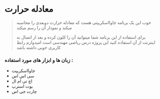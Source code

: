 # معادله حرارت
> خوب این یک برنامه جاوااسکریپتی هست که معادله حرارت دوبعدی را محاسبه میکند و نمودار آن را رسم میکند
>
> برای استفاده از این برنامه شما میتوانید آن را کلون کرده و بعد از اتصال به اینترنت از آن استفاده کنید
> این پروژه درس ریاضی مهندسی است امیدوارم رابط کاربری خوبی داشته باشد  
 ### زبان ها و ابزار های مورد استفاده :
 - جاوااسکریپت  
 - سی اس اس  
 - اچ تی ام ال  
 - بوت استرپ  
 - چارت جی اس
